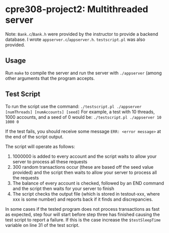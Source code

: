 # cpre308-project2: Multithreaded server
Note: `Bank.c`/`Bank.h` were provided by the instructor to provide a backend
database. I wrote `appserver.c`/`appserver.h`. `testscript.pl` was also
provided.

## Usage
Run `make` to compile the server and run the server with `./appserver`
(among other arguments that the program accepts.

## Test Script

To run the script use the command:
`./testscript.pl ./appserver [numThreads] [numAccounts] [seed]`
For example, a test with 10 threads, 1000 accounts, and a seed of 0 would be:
`./testscript.pl ./appserver 10 1000 0`

If the test fails, you should receive some message `ERR: <error message>` at 
the end of the script output.

The script will operate as follows:

1) 1000000 is added to every account and the script waits to allow your server 
to process all these requests
1) 300 random transactions occur (these are based off the seed value provided) 
and the script then waits to allow your server to process all the requests
1) The balance of every account is checked, followed by an END command and the 
script then waits for your server to finish
1) The script checks the output file  (which is stored in testout-xxx, where 
xxx is some number) and reports back if it finds and discrepancies.

In some cases if the tested program does not process transactions as fast as 
expected, step four will start before step three has finished causing the test 
script to report a failure. If this is the case increase the `$testSleepTime` 
variable on line 31 of the test script.
